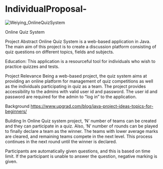 # IndividualProposal-

![Weiying_OnlineQuizSystem](https://user-images.githubusercontent.com/60675444/108451899-9bf09300-7235-11eb-96f8-53c9a73e1a57.png)

Online Quiz System

Project Abstract
Online Quiz System is a web-based application in Java. 
The main aim of this project is to create a discussion platform consisting of quiz questions on different topics, fields and subjects.

Education:
This application is a resourceful tool for individuals who wish to practice quizzes and tests.

Project Relevance
Being a web-based project, the quiz system aims at providing an online platform for management of quiz competitions 
as well as the individuals participating in quiz as a team. 
The project provides accessibility to the admins with valid user id and password. 
The user id and password are required for the admin to “log in” to the application.

Background
https://www.upgrad.com/blog/java-project-ideas-topics-for-beginners/

Building
In Online Quiz system project, ‘N’ number of teams can be created and they can participate in a quiz. 
Also, ‘N’ number of rounds can be played to finally declare a team as the winner.
The teams with lower average marks are cleared, and remaining teams compete in the next level. 
This process continues in the next round until the winner is declared.

Participants are automatically given questions, and this is based on time limit. 
If the participant is unable to answer the question, negative marking is given. 
